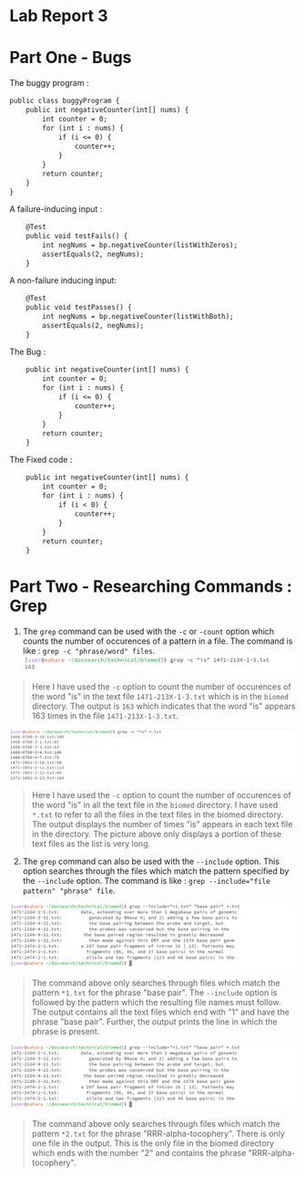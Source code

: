 # Lab Report 3

# Part One - Bugs

The buggy program : 
```
public class buggyProgram {
    public int negativeCounter(int[] nums) {
        int counter = 0;
        for (int i : nums) {
            if (i <= 0) {
                counter++;
            }
        }
        return counter;
    }
}

```

A failure-inducing input : 

```
    @Test
    public void testFails() {
        int negNums = bp.negativeCounter(listWithZeros);
        assertEquals(2, negNums);
    }
```

A non-failure inducing input:

```
    @Test
    public void testPasses() {
        int negNums = bp.negativeCounter(listWithBoth);
        assertEquals(2, negNums);
    }
```

The Bug :
```
    public int negativeCounter(int[] nums) {
        int counter = 0;
        for (int i : nums) {
            if (i <= 0) {
                counter++;
            }
        }
        return counter;
    }
```


The Fixed code :

```
    public int negativeCounter(int[] nums) {
        int counter = 0;
        for (int i : nums) {
            if (i < 0) {
                counter++;
            }
        }
        return counter;
    }
```

# Part Two -  Researching Commands : Grep

1. The `grep` command can be used with the `-c` or `-count` option which counts the number of occurences of a pattern in a file. The command is like : `grep -c "phrase/word" files`.
![Image](count_1.png)
> Here I have used the `-c` option to count the number of occurences of the word "is" in the text file `1471-213X-1-3.txt` which is in the `biomed` directory. The output is `163` which indicates that the word "is" appears 163 times in the file `1471-213X-1-3.txt`.
   
![Image](count_2.png)
> Here I have used the `-c` option to count the number of occurences of the word "is" in all the text file in the `biomed` directory. I have used `*.txt` to refer to all the files in the text files in the biomed directory. The output displays the number of times "is" appears in each text file in the directory. The picture above only displays a portion of these text files as the list is very long.
   
2. The `grep` command can also be used with the `--include` option. This option searches through the files which match the pattern specified by the `--include` option. The command is like : `grep --include="file pattern" "phrase" file`.
   
![Image](include1.png)
> The command above only searches through files which match the pattern `*1.txt` for the phrase "base pair". The `--include` option is followed by the pattern which the resulting file names must follow. The output contains all the text files which end with "1" and have the phrase "base pair". Further, the output prints the line in which the phrase is present.
   
![Image](include1.png)
> The command above only searches through files which match the pattern `*2.txt` for the phrase "RRR-alpha-tocophery". There is only one file in the output. This is the only file in the biomed directory which ends with the number "2" and contains the phrase "RRR-alpha-tocophery".

